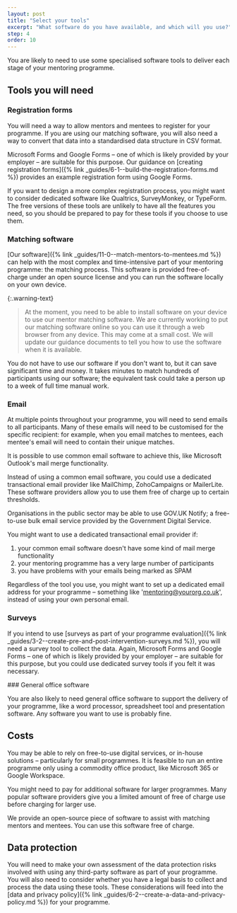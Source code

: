 ```yaml
---
layout: post
title: "Select your tools"
excerpt: "What software do you have available, and which will you use?"
step: 4
order: 10
---
```


You are likely to need to use some specialised software tools to deliver each stage of your mentoring programme. 

## Tools you will need

### Registration forms

You will need a way to allow mentors and mentees to register for your programme. If you are using our matching software, you will also need a way to convert that data into a standardised data structure in CSV format.

Microsoft Forms and Google Forms – one of which is likely provided by your employer – are suitable for this purpose. Our guidance on [creating registration forms]({% link _guides/6-1--build-the-registration-forms.md %}) provides an example registration form using Google Forms.

If you want to design a more complex registration process, you might want to consider dedicated software like Qualtrics, SurveyMonkey, or TypeForm. The free versions of these tools are unlikely to have all the features you need, so you should be prepared to pay for these tools if you choose to use them.

### Matching software

[Our software]({% link _guides/11-0--match-mentors-to-mentees.md %}) can help with the most complex and time-intensive part of your mentoring programme: the matching process. This software is provided free-of-charge under an open source license and you can run the software locally on your own device.

{:.warning-text}
> At the moment, you need to be able to install software on your device to use our mentor matching software. We are currently working to put our matching software online so you can use it through a web browser from any device. This may come at a small cost. We will update our guidance documents to tell you how to use the software when it is available.

You do not have to use our software if you don't want to, but it can save significant time and money. It takes minutes to match hundreds of participants using our software; the equivalent task could take a person up to a week of full time manual work.

### Email

At multiple points throughout your programme, you will need to send emails to all participants. Many of these emails will need to be customised for the specific recipient: for example, when you email matches to mentees, each mentee's email will need to contain their unique matches.

It is possible to use common email software to achieve this, like Microsoft Outlook's mail merge functionality.

Instead of using a common email software, you could use a dedicated transactional email provider like MailChimp, ZohoCampaigns or MailerLite. These software providers allow you to use them free of charge up to certain thresholds. 

Organisations in the public sector may be able to use GOV.UK Notify; a free-to-use bulk email service provided by the Government Digital Service.

You might want to use a dedicated transactional email provider if:

1. your common email software doesn't have some kind of mail merge functionality
2. your mentoring programme has a very large number of participants
3. you have problems with your emails being marked as SPAM

Regardless of the tool you use, you might want to set up a dedicated email address for your programme – something like 'mentoring@yourorg.co.uk', instead of using your own personal email.

### Surveys

If you intend to use [surveys as part of your programme evaluation]({% link _guides/3-2--create-pre-and-post-intervention-surveys.md %}), you will need a survey tool to collect the data. Again, Microsoft Forms and Google Forms – one of which is likely provided by your employer – are suitable for this purpose, but you could use dedicated survey tools if you felt it was necessary.

### General office software

You are also likely to need general office software to support the delivery of your programme, like a word processor, spreadsheet tool and presentation software. Any software you want to use is probably fine.

## Costs 

You may be able to rely on free-to-use digital services, or in-house solutions – particularly for small programmes. It is feasible to run an entire programme only using a commodity office product, like Microsoft 365 or Google Workspace.

You might need to pay for additional software for larger programmes. Many popular software providers give you a limited amount of free of charge use before charging for larger use.

We provide an open-source piece of software to assist with matching mentors and mentees. You can use this software free of charge.

## Data protection

You will need to make your own assessment of the data protection risks involved with using any third-party software as part of your programme. You will also need to consider whether you have a legal basis to collect and process the data using these tools. These considerations will feed into the [data and privacy policy]({% link _guides/6-2--create-a-data-and-privacy-policy.md %}) for your programme.
